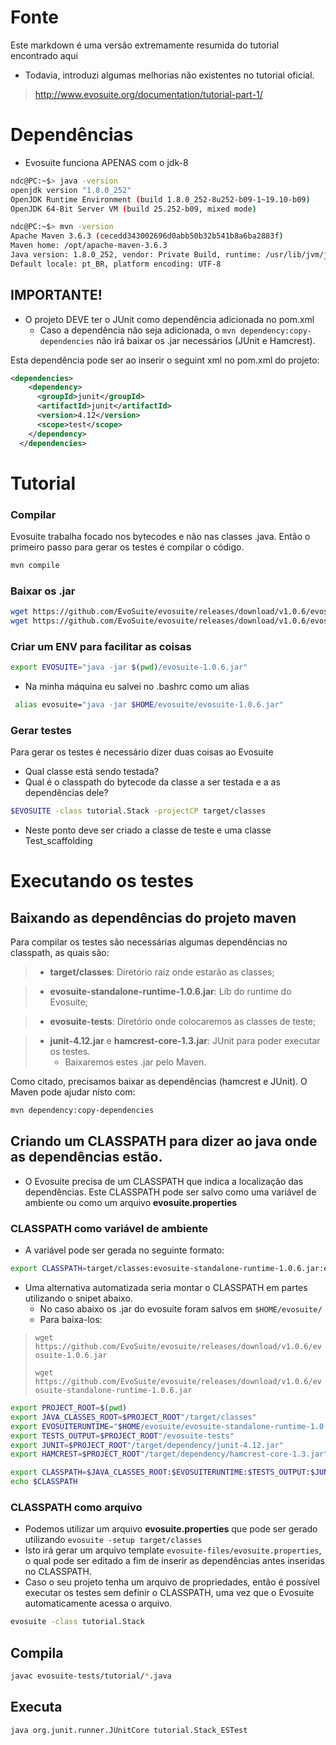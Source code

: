 # Fonte
 Este markdown é uma versão extremamente resumida do tutorial encontrado aqui
  * Todavia, introduzi algumas melhorias não existentes no tutorial oficial.

>http://www.evosuite.org/documentation/tutorial-part-1/

# Dependências
* Evosuite funciona APENAS com o jdk-8
```bash
ndc@PC:~$> java -version
openjdk version "1.8.0_252"
OpenJDK Runtime Environment (build 1.8.0_252-8u252-b09-1~19.10-b09)
OpenJDK 64-Bit Server VM (build 25.252-b09, mixed mode)
```
```bash
ndc@PC:~$> mvn -version
Apache Maven 3.6.3 (cecedd343002696d0abb50b32b541b8a6ba2883f)
Maven home: /opt/apache-maven-3.6.3
Java version: 1.8.0_252, vendor: Private Build, runtime: /usr/lib/jvm/java-8-openjdk-amd64/jre
Default locale: pt_BR, platform encoding: UTF-8
```
## IMPORTANTE!
 * O projeto DEVE ter o JUnit como dependência adicionada no pom.xml
   * Caso a dependência não seja adicionada, o ```mvn dependency:copy-dependencies``` não irá baixar os .jar necessários (JUnit e Hamcrest).

Esta dependência pode ser ao inserir o seguint xml no pom.xml do projeto:
```xml
<dependencies>
    <dependency>
      <groupId>junit</groupId>
      <artifactId>junit</artifactId>
      <version>4.12</version>
      <scope>test</scope>
    </dependency>
  </dependencies>
```

# Tutorial

### Compilar
Evosuite trabalha focado nos bytecodes e não nas classes .java. Então o primeiro passo para gerar os testes é compilar o código.

```bash
mvn compile
```
### Baixar os .jar
```bash
wget https://github.com/EvoSuite/evosuite/releases/download/v1.0.6/evosuite-1.0.6.jar
wget https://github.com/EvoSuite/evosuite/releases/download/v1.0.6/evosuite-standalone-runtime-1.0.6.jar
```

### Criar um ENV para facilitar as coisas
```bash
export EVOSUITE="java -jar $(pwd)/evosuite-1.0.6.jar"
```
* Na minha máquina eu salvei no .bashrc como um alias
```bash
 alias evosuite="java -jar $HOME/evosuite/evosuite-1.0.6.jar"
```

### Gerar testes

Para gerar os testes é necessário dizer duas coisas ao Evosuite
* Qual classe está sendo testada?
* Qual é o classpath do bytecode da classe a ser testada e a as dependências dele?

```bash
$EVOSUITE -class tutorial.Stack -projectCP target/classes
```
* Neste ponto deve ser criado a classe de teste e uma classe Test_scaffolding

# Executando os testes
## Baixando as dependências do projeto maven

Para compilar os testes são necessárias algumas dependências no classpath, as quais são:


>* **target/classes**: Diretório raíz onde estarão as classes;

>* **evosuite-standalone-runtime-1.0.6.jar**: Lib do runtime do Evosuite;

>* **evosuite-tests**: Diretório onde colocaremos as classes de teste;

>* **junit-4.12.jar** e **hamcrest-core-1.3.jar**: JUnit para poder executar os testes.
>   * Baixaremos estes .jar pelo Maven.

Como citado, precisamos baixar as dependências (hamcrest e JUnit). O Maven pode ajudar nisto com:
```bash
mvn dependency:copy-dependencies
```

## Criando um CLASSPATH para dizer ao java onde as dependências estão.
* O Evosuite precisa de um CLASSPATH que indica a localização das dependências. Este CLASSPATH pode ser salvo como uma variável de ambiente ou como um arquivo **evosuite.properties**

### CLASSPATH como variável de ambiente
* A variável pode ser gerada no seguinte formato:
```bash
export CLASSPATH=target/classes:evosuite-standalone-runtime-1.0.6.jar:evosuite-tests:target/dependency/junit-4.12.jar:target/dependency/hamcrest-core-1.3.jar

```
* Uma alternativa automatizada seria montar o CLASSPATH em partes utilizando o snipet abaixo.
  * No caso abaixo os .jar do evosuite foram salvos em ```$HOME/evosuite/```
  * Para baixa-los:
> ```wget https://github.com/EvoSuite/evosuite/releases/download/v1.0.6/evosuite-1.0.6.jar  ```
> 
> ```wget https://github.com/EvoSuite/evosuite/releases/download/v1.0.6/evosuite-standalone-runtime-1.0.6.jar```

```bash
export PROJECT_ROOT=$(pwd)
export JAVA_CLASSES_ROOT=$PROJECT_ROOT"/target/classes"
export EVOSUITERUNTIME="$HOME/evosuite/evosuite-standalone-runtime-1.0.6.jar"
export TESTS_OUTPUT=$PROJECT_ROOT"/evosuite-tests"
export JUNIT=$PROJECT_ROOT"/target/dependency/junit-4.12.jar"
export HAMCREST=$PROJECT_ROOT"/target/dependency/hamcrest-core-1.3.jar"

export CLASSPATH=$JAVA_CLASSES_ROOT:$EVOSUITERUNTIME:$TESTS_OUTPUT:$JUNIT:$HAMCREST:$PROJECT_ROOT
echo $CLASSPATH
```
### CLASSPATH como arquivo
* Podemos utilizar um arquivo **evosuite.properties** que pode ser gerado utilizando ```evosuite -setup target/classes```
* Isto irá gerar um arquivo template ```evosuite-files/evosuite.properties```, o qual pode ser editado a fim de inserir as dependências antes inseridas no CLASSPATH.
* Caso o seu projeto tenha um arquivo de propriedades, então é possível executar os testes sem definir o CLASSPATH, uma vez que o Evosuite automaticamente acessa o arquivo.
```bash
evosuite -class tutorial.Stack
```

## Compila
```bash
javac evosuite-tests/tutorial/*.java
```

## Executa
```bash
java org.junit.runner.JUnitCore tutorial.Stack_ESTest
```
